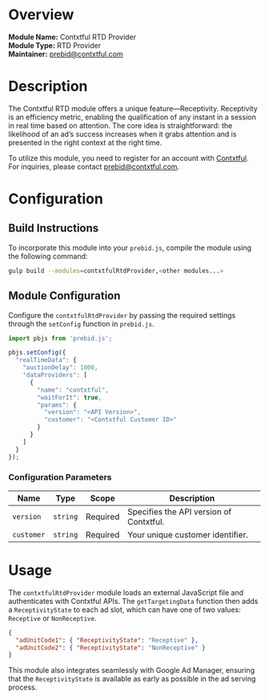 # Overview

**Module Name:** Contxtful RTD Provider  
**Module Type:** RTD Provider  
**Maintainer:** [prebid@contxtful.com](mailto:prebid@contxtful.com)

# Description

The Contxtful RTD module offers a unique feature—Receptivity. Receptivity is an efficiency metric, enabling the qualification of any instant in a session in real time based on attention. The core idea is straightforward: the likelihood of an ad’s success increases when it grabs attention and is presented in the right context at the right time.

To utilize this module, you need to register for an account with [Contxtful](https://contxtful.com). For inquiries, please contact [prebid@contxtful.com](mailto:prebid@contxtful.com).

# Configuration

## Build Instructions

To incorporate this module into your `prebid.js`, compile the module using the following command:

```sh
gulp build --modules=contxtfulRtdProvider,<other modules...>
```

## Module Configuration

Configure the `contxtfulRtdProvider` by passing the required settings through the `setConfig` function in `prebid.js`.

```js
import pbjs from 'prebid.js';

pbjs.setConfig({
  "realTimeData": {
    "auctionDelay": 1000,
    "dataProviders": [
      {
        "name": "contxtful",
        "waitForIt": true,
        "params": {
          "version": "<API Version>",
          "customer": "<Contxtful Customer ID>"
        }
      }
    ]
  }
});
```

### Configuration Parameters

| Name       | Type     | Scope    | Description                               |
|------------|----------|----------|-------------------------------------------|
| `version`  | `string` | Required | Specifies the API version of Contxtful.   |
| `customer` | `string` | Required | Your unique customer identifier.          |

# Usage

The `contxtfulRtdProvider` module loads an external JavaScript file and authenticates with Contxtful APIs. The `getTargetingData` function then adds a `ReceptivityState` to each ad slot, which can have one of two values: `Receptive` or `NonReceptive`.

```json
{
  "adUnitCode1": { "ReceptivityState": "Receptive" },
  "adUnitCode2": { "ReceptivityState": "NonReceptive" }
}
```

This module also integrates seamlessly with Google Ad Manager, ensuring that the `ReceptivityState` is available as early as possible in the ad serving process.